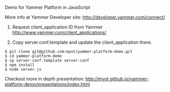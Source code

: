 Demo for Yammer Platform in JavaScript

More info at Yammer Developer site: 
http://developer.yammer.com/connect/

1. Request client_application ID from Yammer
http://www.yammer.com/client_applications/

2. Copy server.conf.template and update the client_application there.

```
$ git clone git@github.com:myot/yammer-platform-demo.git
$ cd yammer-platform-demo
$ cp server-conf.template server-conf
$ npm install
$ node server.js
```

Checkout more in depth presentation: http://myot.github.io/yammer-platform-demo/presentations/index.html


